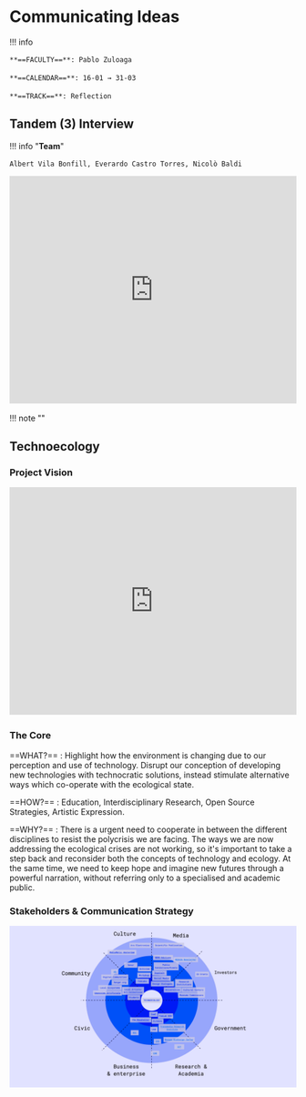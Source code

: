 # Communicating Ideas

!!! info 
    
    **==FACULTY==**: Pablo Zuloaga    

    **==CALENDAR==**: 16-01 → 31-03

    **==TRACK==**: Reflection

<div style="clear:both;"></div>

## Tandem (3) Interview

!!! info "**Team**"

    Albert Vila Bonfill, Everardo Castro Torres, Nicolò Baldi

<iframe 
    width="100%" 
    height="400" 
    src="https://www.youtube.com/embed/uJcjDwr-P6c?si=E9n77YbCukScl7wv" 
    title="YouTube video player" 
    frameborder="0" 
    allow="accelerometer; autoplay; clipboard-write; encrypted-media; gyroscope; picture-in-picture; web-share" allowfullscreen>
</iframe>

!!! note ""

## Technoecology
### Project Vision

<iframe 
    src="https://docs.google.com/presentation/d/e/2PACX-1vSyn5TtdGdBB-KGHd-1ZwO-6JmwxwqENpcrNKT5Wl-BzBx6EWjuxArNQl8ed3SU6Nt6JUOLFiJ5Vu8_/embed?start=false&loop=false&delayms=3000" 
    frameborder="0" 
    width="100%" 
    height="400" 
    allowfullscreen="true" 
    mozallowfullscreen="true" 
    webkitallowfullscreen="true">
</iframe>

### The Core

==WHAT?==
: Highlight how the environment is changing due to our perception and use of technology.
Disrupt our conception of developing new technologies with technocratic solutions, instead stimulate alternative ways which co-operate with the ecological state.

==HOW?==
: Education, Interdisciplinary Research, Open Source Strategies, Artistic Expression.

==WHY?==
: There is a urgent need to cooperate in between the different disciplines to resist the polycrisis we are facing.
The ways we are now addressing the ecological crises are not working, so it's important to take a step back and reconsider both the concepts of technology and ecology.
At the same time, we need to keep hope and imagine new futures through a powerful narration, without referring only to a specialised and academic public.

### Stakeholders & Communication Strategy

![](../images/CI01.jpg)

